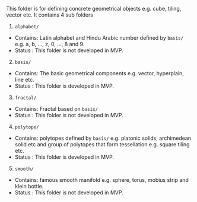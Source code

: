 This folder is for defining concrete geometrical objects e.g. cube, tiling, vector etc. It contains 4 sub folders
1.  `alphabet/`
-   Contains: Latin alphabet and Hindu Arabic number defined by `basis/` e.g. a, b, ..., z, 0, ..., 8 and 9.
-   Status  : This folder is not developed in MVP.
2.  `basis/`
-   Contains: The basic geometrical components e.g. vector, hyperplain, line etc.
-   Status  : This folder is developed in MVP.
3.  `fractal/`
-   Contains: Fractal based on `basis/`
-   Status  : This folder is not developed in MVP.
4.  `polytope/`
-   Contains: polytopes defined by `basis/` e.g. platonic solids, archimedean solid etc and group of polytopes that form tessellation e.g. square tiling etc.
-   Status  : This folder is developed in MVP.
5.  `smooth/`
-   Contains: famous smooth manifold e.g. sphere, torus, mobius strip and klein bottle.
-   Status  : This folder is not developed in MVP.

